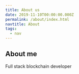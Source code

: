 ```yaml
---
title: About us
date: 2019-11-10T00:00:00.000Z
permalink: /about/index.html
navtitle: About
tags:
  - nav
---
```

## About me

Full stack blockchain developer

###
